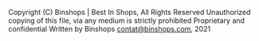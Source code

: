 Copyright (C) Binshops | Best In Shops, All Rights Reserved
Unauthorized copying of this file, via any medium is strictly prohibited
Proprietary and confidential
Written by Binshops <contat@binshops.com>, 2021